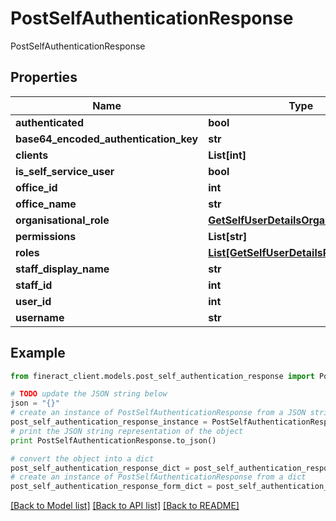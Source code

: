 # PostSelfAuthenticationResponse

PostSelfAuthenticationResponse

## Properties

Name | Type | Description | Notes
------------ | ------------- | ------------- | -------------
**authenticated** | **bool** |  | [optional] 
**base64_encoded_authentication_key** | **str** |  | [optional] 
**clients** | **List[int]** |  | [optional] 
**is_self_service_user** | **bool** |  | [optional] 
**office_id** | **int** |  | [optional] 
**office_name** | **str** |  | [optional] 
**organisational_role** | [**GetSelfUserDetailsOrganisationalRole**](GetSelfUserDetailsOrganisationalRole.md) |  | [optional] 
**permissions** | **List[str]** |  | [optional] 
**roles** | [**List[GetSelfUserDetailsRoles]**](GetSelfUserDetailsRoles.md) |  | [optional] 
**staff_display_name** | **str** |  | [optional] 
**staff_id** | **int** |  | [optional] 
**user_id** | **int** |  | [optional] 
**username** | **str** |  | [optional] 

## Example

```python
from fineract_client.models.post_self_authentication_response import PostSelfAuthenticationResponse

# TODO update the JSON string below
json = "{}"
# create an instance of PostSelfAuthenticationResponse from a JSON string
post_self_authentication_response_instance = PostSelfAuthenticationResponse.from_json(json)
# print the JSON string representation of the object
print PostSelfAuthenticationResponse.to_json()

# convert the object into a dict
post_self_authentication_response_dict = post_self_authentication_response_instance.to_dict()
# create an instance of PostSelfAuthenticationResponse from a dict
post_self_authentication_response_form_dict = post_self_authentication_response.from_dict(post_self_authentication_response_dict)
```
[[Back to Model list]](../README.md#documentation-for-models) [[Back to API list]](../README.md#documentation-for-api-endpoints) [[Back to README]](../README.md)


